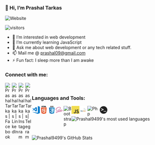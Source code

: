 ### 👋 Hi, I’m Prashal Tarkas

![Website](https://img.shields.io/website?label=prashal9499.github.io&style=for-the-badge&url=https://prashal9499.github.io)

![visitors](https://visitor-badge.glitch.me/badge?page_id=Prashal9499.Prashal9499)

- 👀 I’m interested in web development
- 🌱 I’m currently learning JavaScript
- 💬 Ask me about web development or any tech related stuff.
- 📫 Mail me @ prashal09@gmail.com
- ⚡ Fun fact: I sleep more than I am awake

### Connect with me:

 [<img align="left" alt="Prashal Tarkas | Facebook" width="22px" src="https://www.flaticon.com/svg/vstatic/svg/174/174848.svg?token=exp=1616414993~hmac=e7b77758a518356c93c53383e7b8db2f" />](https://www.facebook.com/Prashal.9499/)
 [<img align="left" alt="Prashal Tarkas | LinkedIn" width="22px" src="https://www.flaticon.com/svg/vstatic/svg/174/174857.svg?token=exp=1616415310~hmac=d56bb514addad416dd876e82ab673d6e" />](https://www.linkedin.com/in/prashal9499/)
 [<img align="left" alt="Prashal Tarkas | Instagram" width="22px" src="https://www.flaticon.com/svg/vstatic/svg/2111/2111463.svg?token=exp=1616414961~hmac=230c107d758f7e6feadfe59f31cd2c08"/>](https://www.instagram.com/prashal_9499/)
 [<img align="left" alt="Prashal Tarkas| Telegram" width="22px" src="https://www.flaticon.com/svg/vstatic/svg/2111/2111646.svg?token=exp=1616415535~hmac=ac274db741395077cac01da6be0a3f6b"/>](https://t.me/Prashal_9499)
<br>

### Languages and Tools:

  <img align="left" alt="Visual Studio Code" width="26px" src="https://raw.githubusercontent.com/github/explore/80688e429a7d4ef2fca1e82350fe8e3517d3494d/topics/visual-studio-code/visual-studio-code.png" />
  <img align="left" alt="HTML5" width="26px" src="https://raw.githubusercontent.com/github/explore/80688e429a7d4ef2fca1e82350fe8e3517d3494d/topics/html/html.png" />
  <img align="left" alt="CSS3" width="26px" src="https://raw.githubusercontent.com/github/explore/80688e429a7d4ef2fca1e82350fe8e3517d3494d/topics/css/css.png" />
  <img align="left" alt="Sass" width="26px" src="https://raw.githubusercontent.com/github/explore/80688e429a7d4ef2fca1e82350fe8e3517d3494d/topics/sass/sass.png" />
  <img align="left" alt="Bootstrap" width="26px" src="https://raw.githubusercontent.com/jmnote/z-icons/master/svg/bootstrap.svg" />
  <img align="left" alt="JavaScript" width="26px"src="https://raw.githubusercontent.com/github/explore/80688e429a7d4ef2fca1e82350fe8e3517d3494d/topics/javascript/javascript.png"/>
  <img align="left" alt="MySQL" width="26px" src="https://raw.githubusercontent.com/github/explore/80688e429a7d4ef2fca1e82350fe8e3517d3494d/topics/mysql/mysql.png" />
  <img align="left" alt="Php" width="40px" src="https://raw.githubusercontent.com/jmnote/z-icons/master/svg/php.svg" />
  <img align="left" alt="Terminal" width="26px" src="https://raw.githubusercontent.com/github/explore/80688e429a7d4ef2fca1e82350fe8e3517d3494d/topics/terminal/terminal.png" />
<br>

 ![Prashal9499's most used languages](https://github-readme-stats.vercel.app/api/top-langs/?username=prashal9499&amp;theme=dark&amp;hide_langs_below=1)

<br>

 ![Prashal9499's GitHub Stats](https://github-readme-stats.vercel.app/api?username=prashal9499&&show_icons=true&title_color=2dbff&icon_color=2dbff&text_color=e4c083&bg_color=0D1117)
